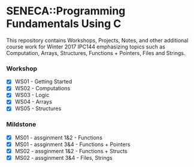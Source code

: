 # SENECA::Programming Fundamentals Using C
This repository contains Workshops, Projects, Notes, and other additional course work for Winter 2017 IPC144 emphasizing topics such as Computation, Arrays, Structures, Functions + Pointers, Files and Strings.

### Workshop
- [x] WS01 - Getting Started
- [x] WS02 - Computations
- [x] WS03 - Logic
- [x] WS04 - Arrays
- [x] WS05 - Structures

### Mildstone
- [x] MS01 - assginment 1&2 - Functions
- [x] MS01 - assginment 3&4 - Functions + Pointers
- [x] MS02 - assginment 1&2 - Functions + Structs
- [x] MS02 - assginment 3&4 - Files, Strings
